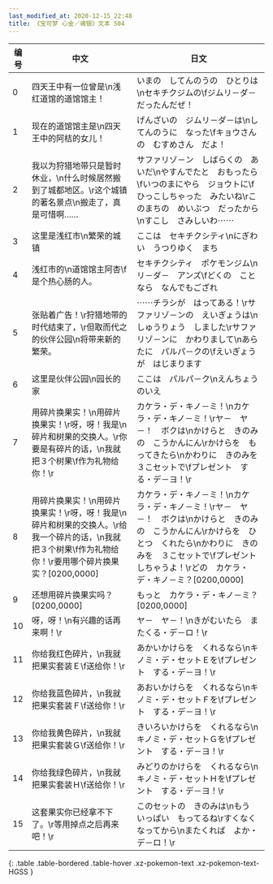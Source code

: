 ```yaml
---
last_modified_at: 2020-12-15 22:48
title: 《宝可梦 心金／魂银》文本 504
---
```

| 编号 | 中文 | 日文 |
| ---- | ---- | ---- |
| 0 | 四天王中有一位曾是\n浅红道馆的道馆馆主！ | いまの　してんのうの　ひとりは\nセキチクジムの\fジムリ－ダ－　だったんだぜ！ |
| 1 | 现在的道馆馆主是\n四天王中的阿桔的女儿！ | げんざいの　ジムリ－ダ－は\nしてんのうに　なった\fキョウさんの　むすめさん　だよ！ |
| 2 | 我以为狩猎地带只是暂时休业，\n什么时候居然搬到了城都地区。\r这个城镇的著名景点\n搬走了，真是可惜啊…… | サファリゾ－ン　しばらくの　あいだ\nやすんでたと　おもったら\fいつのまにやら　ジョウトに\fひっこしちゃった　みたいね\rこのまちの　めいぶつ　だったから\nすこし　さみしいわ⋯⋯ |
| 3 | 这里是浅红市\n繁荣的城镇 | ここは　セキチクシティ\nにぎわい　うつりゆく　まち |
| 4 | 浅红市的\n道馆馆主阿杏\f是个热心肠的人。 | セキチクシティ　ポケモンジム\nリ－ダ－　アンズ\fどくの　ことなら　なんでもござれ |
| 5 | 张贴着广告！\r狩猎地带的时代结束了，\r但取而代之的伙伴公园\n将带来新的繁荣。 | ⋯⋯チラシが　はってある！\rサファリゾ－ンの　えいぎょうは\nしゅうりょう　しました\rサファリゾ－ンに　かわりまして\nあらたに　パルパ－クの\fえいぎょうが　はじまります |
| 6 | 这里是伙伴公园\n园长的家 | ここは　パルパ－ク\nえんちょう　のいえ |
| 7 | 用碎片换果实！\n用碎片换果实！\r呀，呀！我是\n碎片和树果的交换人。\r你要是有碎片的话，\n我就把３个树果\f作为礼物给你！\r | カケラ・デ・キノ－ミ！\nカケラ・デ・キノ－ミ！\rヤ－　ヤ－！　ボクは\nかけらと　きのみの　こうかんにん\rかけらを　もってきたら\nかわりに　きのみを　３こセットで\fプレゼント　する・デ－ヨ！\r |
| 8 | 用碎片换果实！\n用碎片换果实！\r呀，呀！我是\n碎片和树果的交换人。\r给我一个碎片的话，\n我就把３个树果\f作为礼物给你！\r要用哪个碎片换果实？[0200,0000] | カケラ・デ・キノ－ミ！\nカケラ・デ・キノ－ミ！\rヤ－　ヤ－！　ボクは\nかけらと　きのみの　こうかんにん\rかけらを　ひとつ　くれたら\nかわりに　きのみを　３こセットで\fプレゼント　しちゃうよ！\rどの　カケラ・デ・キノ－ミ？[0200,0000] |
| 9 | 还想用碎片换果实吗？[0200,0000] | もっと　カケラ・デ・キノ－ミ？[0200,0000] |
| 10 | 呀，呀！\n有兴趣的话再来啊！\r | ヤ－　ヤ－！\nきがむいたら　またくる・デ－ロ！\r |
| 11 | 你给我红色碎片，\n我就把果实套装Ｅ\f送给你！\r | あかいかけらを　くれるなら\nキノミ・デ・セットＥを\fプレゼント　する・デ－ヨ！\r |
| 12 | 你给我蓝色碎片，\n我就把果实套装Ｆ\f送给你！\r | あおいかけらを　くれるなら\nキノミ・デ・セットＦを\fプレゼント　する・デ－ヨ！\r |
| 13 | 你给我黄色碎片，\n我就把果实套装Ｇ\f送给你！\r | きいろいかけらを　くれるなら\nキノミ・デ・セットＧを\fプレゼント　する・デ－ヨ！\r |
| 14 | 你给我绿色碎片，\n我就把果实套装Ｈ\f送给你！\r | みどりのかけらを　くれるなら\nキノミ・デ・セットＨを\fプレゼント　する・デ－ヨ！\r |
| 15 | 这套果实你已经拿不下了。\r等用掉点之后再来吧！\r | このセットの　きのみは\nもう　いっぱい　もってるね\rすくなくなってから\nまたくれば　よか・デ－ロ！\r |
{: .table .table-bordered .table-hover .xz-pokemon-text .xz-pokemon-text-HGSS }